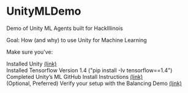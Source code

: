 # UnityMLDemo
Demo of Unity ML Agents built for HackIllinois

Goal: How (and why) to use Unity for Machine Learning

Make sure you've:

  Installed Unity [(link)](https://unity3d.com/get-unity/download)  
	Installed Tensorflow Version 1.4 ("pip install -Iv tensorflow==1.4")  
	Completed Unity’s ML GitHub Install Instructions [(link)](https://github.com/Unity-Technologies/ml-agents/blob/master/docs/installation.md)  
	(Optional, Preferred) Verify your setup with the Balancing Demo [(link)](https://github.com/Unity-Technologies/ml-agents/blob/master/docs/Getting-Started-with-Balance-Ball.md)  

